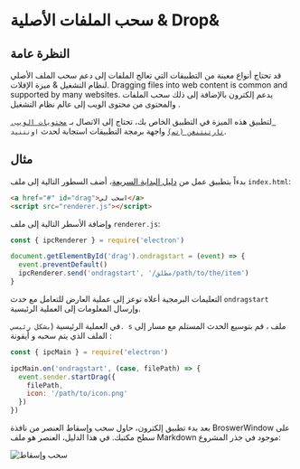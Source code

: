 # سحب الملفات الأصلية & Drop&

## النظرة عامة

قد تحتاج أنواع معينة من التطبيقات التي تعالج الملفات إلى دعم سحب الملف الأصلي لنظام التشغيل & ميزة الإفلات. Dragging files into web content is common and supported by many websites. يدعم إلكترون بالإضافة إلى ذلك سحب الملفات والمحتوى من محتوى الويب إلى عالم نظام التشغيل .

لتطبيق هذه الميزة في التطبيق الخاص بك، تحتاج إلى الاتصال بـ [`محتويات الويب. تارتنتنغن (تم)`](../api/web-contents.md#contentsstartdragitem) واجهة برمجة التطبيقات استجابة لحدث `اونتنيد`.

## مثال

بدءاً بتطبيق عمل من [دليل البداية السريعة](quick-start.md)، أضف السطور التالية إلى ملف `index.html`:

```html
<a href="#" id="drag">اسحب لي</a>
<script src="renderer.js"></script>
```

وإضافة الأسطر التالية إلى ملف `renderer.js`:

```javascript
const { ipcRenderer } = require('electron')

document.getElementById('drag').ondragstart = (event) => {
  event.preventDefault()
  ipcRenderer.send('ondragstart', '/مطلق/path/to/the/item')
}
```

التعليمات البرمجية أعلاه توعز إلى عملية العارض للتعامل مع حدث `ondragstart` وإرسال المعلومات إلى العملية الرئيسية.

في العملية الرئيسية (`بشكل رئيسي. s` ملف ، قم بتوسيع الحدث المستلم مع مسار إلى الملف الذي يتم سحبه و أيقونة :

```javascript fiddle='docs/fiddles/features/drag-and-drop'
const { ipcMain } = require('electron')

ipcMain.on('ondragstart', (case, filePath) => {
  event.sender.startDrag({
    filePath,
    icon: '/path/to/icon.png'
  })
})
```

بعد بدء تطبيق إلكترون، حاول سحب وإسقاط العنصر من نافذة BroswerWindow على سطح مكتبك. في هذا الدليل، العنصر هو ملف Markdown موجود في جذر المشروع:

![سحب وإسقاط](../images/drag-and-drop.gif)

